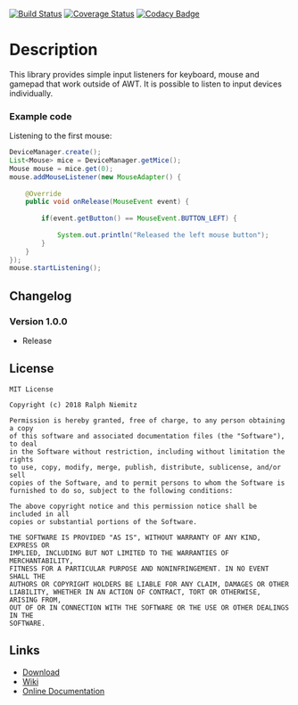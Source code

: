 [![Build Status](https://travis-ci.org/RalleYTN/SimpleInput.svg?branch=master)](https://travis-ci.org/RalleYTN/SimpleInput)
[![Coverage Status](https://coveralls.io/repos/github/RalleYTN/SimpleInput/badge.svg?branch=master)](https://coveralls.io/github/RalleYTN/SimpleInput?branch=master)
[![Codacy Badge](https://api.codacy.com/project/badge/Grade/a133cfa2a84d47b3b6f1ab7b71995999)](https://www.codacy.com/app/ralph.niemitz/SimpleInput?utm_source=github.com&amp;utm_medium=referral&amp;utm_content=RalleYTN/SimpleInput&amp;utm_campaign=Badge_Grade)

# Description

This library provides simple input listeners for keyboard, mouse and gamepad that work outside of AWT.
It is possible to listen to input devices individually.

### Example code

Listening to the first mouse:

```java
DeviceManager.create();
List<Mouse> mice = DeviceManager.getMice();
Mouse mouse = mice.get(0);
mouse.addMouseListener(new MouseAdapter() {
	
	@Override
	public void onRelease(MouseEvent event) {
	
		if(event.getButton() == MouseEvent.BUTTON_LEFT) {
		
			System.out.println("Released the left mouse button");
		}
	}
});
mouse.startListening();
```

## Changelog

### Version 1.0.0

- Release

## License

```
MIT License

Copyright (c) 2018 Ralph Niemitz

Permission is hereby granted, free of charge, to any person obtaining a copy
of this software and associated documentation files (the "Software"), to deal
in the Software without restriction, including without limitation the rights
to use, copy, modify, merge, publish, distribute, sublicense, and/or sell
copies of the Software, and to permit persons to whom the Software is
furnished to do so, subject to the following conditions:

The above copyright notice and this permission notice shall be included in all
copies or substantial portions of the Software.

THE SOFTWARE IS PROVIDED "AS IS", WITHOUT WARRANTY OF ANY KIND, EXPRESS OR
IMPLIED, INCLUDING BUT NOT LIMITED TO THE WARRANTIES OF MERCHANTABILITY,
FITNESS FOR A PARTICULAR PURPOSE AND NONINFRINGEMENT. IN NO EVENT SHALL THE
AUTHORS OR COPYRIGHT HOLDERS BE LIABLE FOR ANY CLAIM, DAMAGES OR OTHER
LIABILITY, WHETHER IN AN ACTION OF CONTRACT, TORT OR OTHERWISE, ARISING FROM,
OUT OF OR IN CONNECTION WITH THE SOFTWARE OR THE USE OR OTHER DEALINGS IN THE
SOFTWARE.
```

## Links

- [Download](https://github.com/RalleYTN/SimpleInput/releases)
- [Wiki](https://github.com/RalleYTN/SimpleInput/wiki)
- [Online Documentation](https://ralleytn.github.io/SimpleInput/)